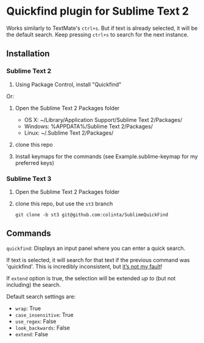 Quickfind plugin for Sublime Text 2
===================================

Works similarly to TextMate's `ctrl+s`.  But if text is already selected, it will be the default search.  Keep pressing `ctrl+s` to search for the next instance.


Installation
------------

### Sublime Text 2

1. Using Package Control, install "Quickfind"

Or:

1. Open the Sublime Text 2 Packages folder

    - OS X: ~/Library/Application Support/Sublime Text 2/Packages/
    - Windows: %APPDATA%/Sublime Text 2/Packages/
    - Linux: ~/.Sublime Text 2/Packages/

2. clone this repo
3. Install keymaps for the commands (see Example.sublime-keymap for my preferred keys)

### Sublime Text 3

1. Open the Sublime Text 2 Packages folder
2. clone this repo, but use the `st3` branch

       git clone -b st3 git@github.com:colinta/SublimeQuickFind

Commands
--------

`quickfind`: Displays an input panel where you can enter a quick search.

If text is selected, it will search for that text if the previous command was
'quickfind'.  This is incredibly inconsistent, but [it’s not my fault][last_command_bug]!

If `extend` option is true, the selection will be extended *up to* (but not including) the search.

Default search settings are:

* `wrap`: True
* `case_insensitive`: True
* `use_regex`: False
* `look_backwards`: False
* `extend`: False

[last_command_bug]: http://sublimetext.userecho.com/topic/93699-command_history-does-not-help-determine-last-command/ "bug submission at sublimetext.userecho.com"
